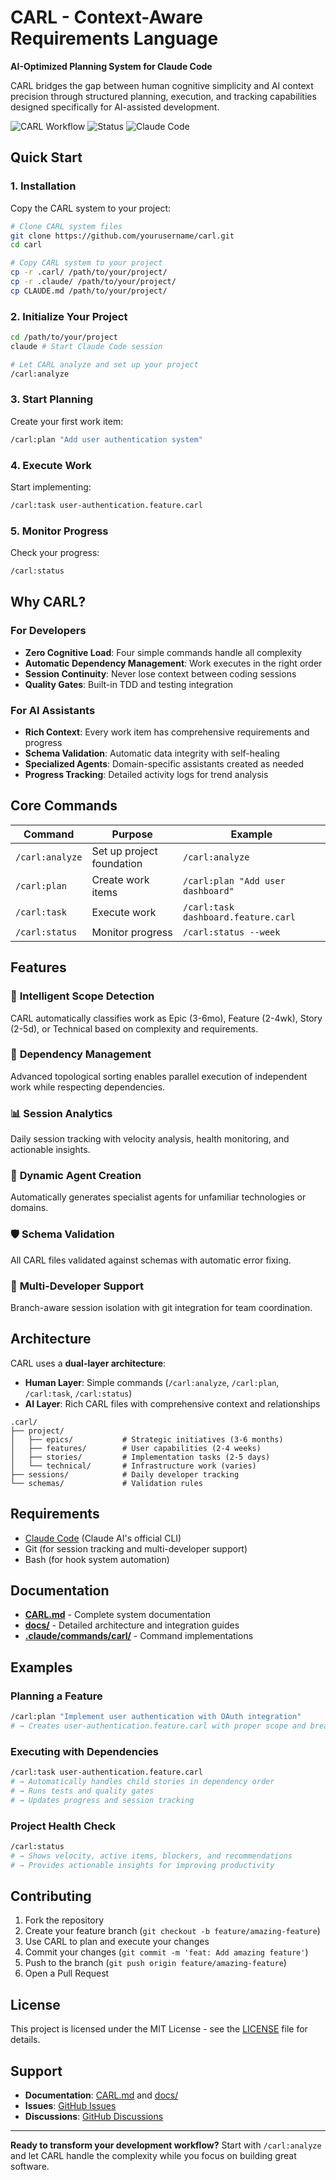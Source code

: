 # CARL - Context-Aware Requirements Language

**AI-Optimized Planning System for Claude Code**

CARL bridges the gap between human cognitive simplicity and AI context precision through structured planning, execution, and tracking capabilities designed specifically for AI-assisted development.

![CARL Workflow](https://img.shields.io/badge/Workflow-AI%20Optimized-blue) ![Status](https://img.shields.io/badge/Status-Production%20Ready-green) ![Claude Code](https://img.shields.io/badge/Claude%20Code-Compatible-purple)

## Quick Start

### 1. Installation

Copy the CARL system to your project:
```bash
# Clone CARL system files
git clone https://github.com/yourusername/carl.git
cd carl

# Copy CARL system to your project
cp -r .carl/ /path/to/your/project/
cp -r .claude/ /path/to/your/project/
cp CLAUDE.md /path/to/your/project/
```

### 2. Initialize Your Project

```bash
cd /path/to/your/project
claude # Start Claude Code session

# Let CARL analyze and set up your project
/carl:analyze
```

### 3. Start Planning

Create your first work item:
```bash
/carl:plan "Add user authentication system"
```

### 4. Execute Work

Start implementing:
```bash
/carl:task user-authentication.feature.carl
```

### 5. Monitor Progress

Check your progress:
```bash
/carl:status
```

## Why CARL?

### For Developers
- **Zero Cognitive Load**: Four simple commands handle all complexity
- **Automatic Dependency Management**: Work executes in the right order  
- **Session Continuity**: Never lose context between coding sessions
- **Quality Gates**: Built-in TDD and testing integration

### For AI Assistants
- **Rich Context**: Every work item has comprehensive requirements and progress
- **Schema Validation**: Automatic data integrity with self-healing
- **Specialized Agents**: Domain-specific assistants created as needed
- **Progress Tracking**: Detailed activity logs for trend analysis

## Core Commands

| Command | Purpose | Example |
|---------|---------|---------|
| `/carl:analyze` | Set up project foundation | `/carl:analyze` |
| `/carl:plan` | Create work items | `/carl:plan "Add user dashboard"` |
| `/carl:task` | Execute work | `/carl:task dashboard.feature.carl` |
| `/carl:status` | Monitor progress | `/carl:status --week` |

## Features

### 🎯 **Intelligent Scope Detection**
CARL automatically classifies work as Epic (3-6mo), Feature (2-4wk), Story (2-5d), or Technical based on complexity and requirements.

### 🔄 **Dependency Management** 
Advanced topological sorting enables parallel execution of independent work while respecting dependencies.

### 📊 **Session Analytics**
Daily session tracking with velocity analysis, health monitoring, and actionable insights.

### 🤖 **Dynamic Agent Creation**
Automatically generates specialist agents for unfamiliar technologies or domains.

### 🛡️ **Schema Validation**
All CARL files validated against schemas with automatic error fixing.

### 👥 **Multi-Developer Support**
Branch-aware session isolation with git integration for team coordination.

## Architecture

CARL uses a **dual-layer architecture**:

- **Human Layer**: Simple commands (`/carl:analyze`, `/carl:plan`, `/carl:task`, `/carl:status`)  
- **AI Layer**: Rich CARL files with comprehensive context and relationships

```
.carl/
├── project/
│   ├── epics/           # Strategic initiatives (3-6 months)
│   ├── features/        # User capabilities (2-4 weeks)  
│   ├── stories/         # Implementation tasks (2-5 days)
│   └── technical/       # Infrastructure work (varies)
├── sessions/            # Daily developer tracking
└── schemas/             # Validation rules
```

## Requirements

- [Claude Code](https://claude.ai/code) (Claude AI's official CLI)
- Git (for session tracking and multi-developer support)
- Bash (for hook system automation)

## Documentation

- **[CARL.md](CARL.md)** - Complete system documentation
- **[docs/](docs/)** - Detailed architecture and integration guides
- **[.claude/commands/carl/](/.claude/commands/carl/)** - Command implementations

## Examples

### Planning a Feature
```bash
/carl:plan "Implement user authentication with OAuth integration"
# → Creates user-authentication.feature.carl with proper scope and breakdown
```

### Executing with Dependencies  
```bash  
/carl:task user-authentication.feature.carl
# → Automatically handles child stories in dependency order
# → Runs tests and quality gates
# → Updates progress and session tracking
```

### Project Health Check
```bash
/carl:status
# → Shows velocity, active items, blockers, and recommendations
# → Provides actionable insights for improving productivity
```

## Contributing

1. Fork the repository
2. Create your feature branch (`git checkout -b feature/amazing-feature`)
3. Use CARL to plan and execute your changes
4. Commit your changes (`git commit -m 'feat: Add amazing feature'`)
5. Push to the branch (`git push origin feature/amazing-feature`)
6. Open a Pull Request

## License

This project is licensed under the MIT License - see the [LICENSE](LICENSE) file for details.

## Support

- **Documentation**: [CARL.md](CARL.md) and [docs/](docs/)
- **Issues**: [GitHub Issues](https://github.com/yourusername/carl/issues)
- **Discussions**: [GitHub Discussions](https://github.com/yourusername/carl/discussions)

---

**Ready to transform your development workflow?** Start with `/carl:analyze` and let CARL handle the complexity while you focus on building great software.